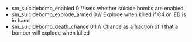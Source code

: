  * sm_suicidebomb_enabled  0 // sets whether suicide bombs are enabled
 * sm_suicidebomb_explode_armed  0 // Explode when killed if C4 or IED is in hand
 * sm_suicidebomb_death_chance  0.1 // Chance as a fraction of 1 that a bomber will explode when killed
